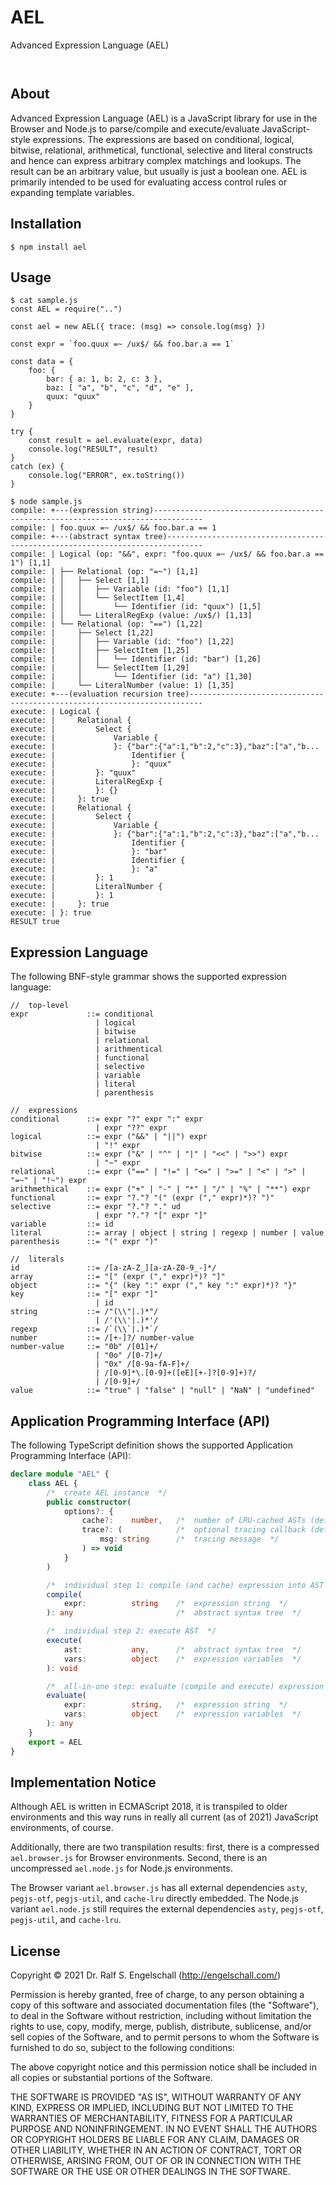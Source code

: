 
AEL
===

Advanced Expression Language (AEL)

<p/>
<img src="https://nodei.co/npm/ael.png?downloads=true&stars=true" alt=""/>

<p/>
<img src="https://david-dm.org/rse/ael.png" alt=""/>

About
-----

Advanced Expression Language (AEL) is a JavaScript library for use
in the Browser and Node.js to parse/compile and execute/evaluate
JavaScript-style expressions. The expressions are based on conditional,
logical, bitwise, relational, arithmetical, functional, selective and
literal constructs and hence can express arbitrary complex matchings and
lookups. The result can be an arbitrary value, but usually is just a
boolean one. AEL is primarily intended to be used for evaluating
access control rules or expanding template variables.

Installation
------------

```shell
$ npm install ael
```

Usage
-----

```
$ cat sample.js
const AEL = require("..")

const ael = new AEL({ trace: (msg) => console.log(msg) })

const expr = `foo.quux =~ /ux$/ && foo.bar.a == 1`

const data = {
    foo: {
        bar: { a: 1, b: 2, c: 3 },
        baz: [ "a", "b", "c", "d", "e" ],
        quux: "quux"
    }
}

try {
    const result = ael.evaluate(expr, data)
    console.log("RESULT", result)
}
catch (ex) {
    console.log("ERROR", ex.toString())
}

$ node sample.js
compile: +---(expression string)---------------------------------------------------------------------------------
compile: | foo.quux =~ /ux$/ && foo.bar.a == 1
compile: +---(abstract syntax tree)------------------------------------------------------------------------------
compile: | Logical (op: "&&", expr: "foo.quux =~ /ux$/ && foo.bar.a == 1") [1,1]
compile: | ├── Relational (op: "=~") [1,1]
compile: | │   ├── Select [1,1]
compile: | │   │   ├── Variable (id: "foo") [1,1]
compile: | │   │   └── SelectItem [1,4]
compile: | │   │       └── Identifier (id: "quux") [1,5]
compile: | │   └── LiteralRegExp (value: /ux$/) [1,13]
compile: | └── Relational (op: "==") [1,22]
compile: |     ├── Select [1,22]
compile: |     │   ├── Variable (id: "foo") [1,22]
compile: |     │   ├── SelectItem [1,25]
compile: |     │   │   └── Identifier (id: "bar") [1,26]
compile: |     │   └── SelectItem [1,29]
compile: |     │       └── Identifier (id: "a") [1,30]
compile: |     └── LiteralNumber (value: 1) [1,35]
execute: +---(evaluation recursion tree)-------------------------------------------------------------------------
execute: | Logical {
execute: |     Relational {
execute: |         Select {
execute: |             Variable {
execute: |             }: {"bar":{"a":1,"b":2,"c":3},"baz":["a","b...
execute: |                 Identifier {
execute: |                 }: "quux"
execute: |         }: "quux"
execute: |         LiteralRegExp {
execute: |         }: {}
execute: |     }: true
execute: |     Relational {
execute: |         Select {
execute: |             Variable {
execute: |             }: {"bar":{"a":1,"b":2,"c":3},"baz":["a","b...
execute: |                 Identifier {
execute: |                 }: "bar"
execute: |                 Identifier {
execute: |                 }: "a"
execute: |         }: 1
execute: |         LiteralNumber {
execute: |         }: 1
execute: |     }: true
execute: | }: true
RESULT true
```

Expression Language
-------------------

The following BNF-style grammar shows the supported expression language:

```
//  top-level
expr             ::= conditional
                   | logical
                   | bitwise
                   | relational
                   | arithmentical
                   | functional
                   | selective
                   | variable
                   | literal
                   | parenthesis

//  expressions
conditional      ::= expr "?" expr ":" expr
                   | expr "??" expr
logical          ::= expr ("&&" | "||") expr
                   | "!" expr
bitwise          ::= expr ("&" | "^" | "|" | "<<" | ">>") expr
                   | "~" expr
relational       ::= expr ("==" | "!=" | "<=" | ">=" | "<" | ">" | "=~" | "!~") expr
arithmethical    ::= expr ("+" | "-" | "*" | "/" | "%" | "**") expr
functional       ::= expr "?."? "(" (expr ("," expr)*)? ")"
selective        ::= expr "?."? "." ud
                   | expr "?."? "[" expr "]"
variable         ::= id
literal          ::= array | object | string | regexp | number | value
parenthesis      ::= "(" expr ")"

//  literals
id               ::= /[a-zA-Z_][a-zA-Z0-9_-]*/
array            ::= "[" (expr ("," expr)*)? "]"
object           ::= "{" (key ":" expr ("," key ":" expr)*)? "}"
key              ::= "[" expr "]"
                   | id
string           ::= /"(\\"|.)*"/
                   | /'(\\'|.)*'/
regexp           ::= /`(\\`|.)*`/
number           ::= /[+-]?/ number-value
number-value     ::= "0b" /[01]+/
                   | "0o" /[0-7]+/
                   | "0x" /[0-9a-fA-F]+/
                   | /[0-9]*\.[0-9]+([eE][+-]?[0-9]+)?/
                   | /[0-9]+/
value            ::= "true" | "false" | "null" | "NaN" | "undefined"
```

Application Programming Interface (API)
---------------------------------------

The following TypeScript definition shows the supported Application Programming Interface (API):

```ts
declare module "AEL" {
    class AEL {
        /*  create AEL instance  */
        public constructor(
            options?: {
                cache?:    number,   /*  number of LRU-cached ASTs (default: 0)  */
                trace?: (            /*  optional tracing callback (default: null)  */
                    msg: string      /*  tracing message  */
                ) => void
            }
        )

        /*  individual step 1: compile (and cache) expression into AST  */
        compile(
            expr:          string    /*  expression string  */
        ): any                       /*  abstract syntax tree  */

        /*  individual step 2: execute AST  */
        execute(
            ast:           any,      /*  abstract syntax tree  */
            vars:          object    /*  expression variables  */
        ): void

        /*  all-in-one step: evaluate (compile and execute) expression  */
        evaluate(
            expr:          string,   /*  expression string  */
            vars:          object    /*  expression variables  */
        ): any
    }
    export = AEL
}
```

Implementation Notice
---------------------

Although AEL is written in ECMAScript 2018, it is transpiled to older
environments and this way runs in really all current (as of 2021)
JavaScript environments, of course.

Additionally, there are two transpilation results: first, there is a
compressed `ael.browser.js` for Browser environments. Second, there is
an uncompressed `ael.node.js` for Node.js environments.

The Browser variant `ael.browser.js` has all external dependencies `asty`,
`pegjs-otf`, `pegjs-util`, and `cache-lru` directly embedded. The
Node.js variant `ael.node.js` still requires the external dependencies
`asty`, `pegjs-otf`, `pegjs-util`, and `cache-lru`.

License
-------

Copyright &copy; 2021 Dr. Ralf S. Engelschall (http://engelschall.com/)

Permission is hereby granted, free of charge, to any person obtaining
a copy of this software and associated documentation files (the
"Software"), to deal in the Software without restriction, including
without limitation the rights to use, copy, modify, merge, publish,
distribute, sublicense, and/or sell copies of the Software, and to
permit persons to whom the Software is furnished to do so, subject to
the following conditions:

The above copyright notice and this permission notice shall be included
in all copies or substantial portions of the Software.

THE SOFTWARE IS PROVIDED "AS IS", WITHOUT WARRANTY OF ANY KIND,
EXPRESS OR IMPLIED, INCLUDING BUT NOT LIMITED TO THE WARRANTIES OF
MERCHANTABILITY, FITNESS FOR A PARTICULAR PURPOSE AND NONINFRINGEMENT.
IN NO EVENT SHALL THE AUTHORS OR COPYRIGHT HOLDERS BE LIABLE FOR ANY
CLAIM, DAMAGES OR OTHER LIABILITY, WHETHER IN AN ACTION OF CONTRACT,
TORT OR OTHERWISE, ARISING FROM, OUT OF OR IN CONNECTION WITH THE
SOFTWARE OR THE USE OR OTHER DEALINGS IN THE SOFTWARE.

